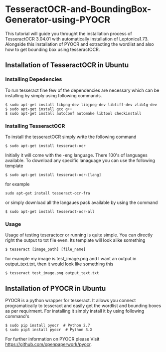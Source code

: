 # TesseractOCR-and-BoundingBox-Generator-using-PYOCR
This tutorial will guide you throught the installation process of TesseractOCR 3.04.01 with automatically installation 
of Leptonica1.73. Alongside this installation of PYOCR and extracting the wordlist and also how to get bounding box 
using tesseractOCR. 
## Installation of TesseractOCR in Ubuntu
### Installing Depedencies
To run tesseract fine few of the dependencies are necessary which can be installing by simply using following commands.
```
$ sudo apt-get install libpng-dev libjpeg-dev libtiff-dev zlib1g-dev
$ sudo apt-get install gcc g++
$ sudo apt-get install autoconf automake libtool checkinstall
```
### Installing TesseractOCR
To install the tesseractOCR simply write the following command
```
$ sudo apt-get install tesseract-ocr
```
Initially it will come with the -eng language. There 100's of languages available. To download any specific lanaguage
you can use the following template
```
$ sudo apt-get install tesseract-ocr-[lang]
```
for example
```
sudo apt-get install tesseract-ocr-fra
```
or simply download all the langaues pack available by using the command
```
$ sudo apt-get install tesseract-ocr-all
```
### Usage
Usage of testing teseractocr or running is quite simple. You can directly right the output to txt file even. Its template will look alike something
```
$ tesseract [image_path] [file_name]
```
for example my image is test_image.png and I want an output in output_text.txt, then it would look like something this
```
$ tesseract test_image.png output_text.txt
```
## Installation of PYOCR in Ubuntu
PYOCR is a python wrapper for tesseract. It allows you connect programatically to 
tesseract and easily get the wordlist and bounding boxes as per requirment. For installing it simply install it by using following command's
```
$ sudo pip install pyocr  # Python 2.7
$ sudo pip3 install pyocr  # Python 3.X
```
For further information on PYOCR please Visit https://github.com/openpaperwork/pyocr. 
